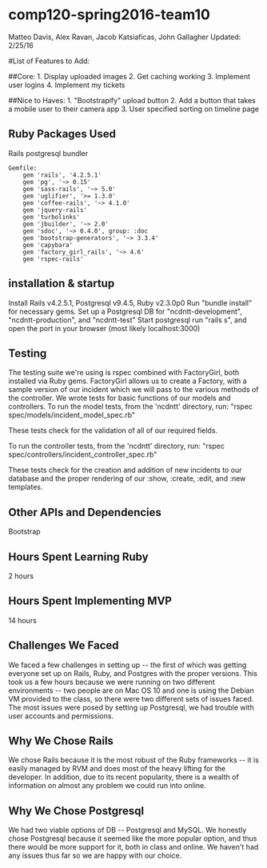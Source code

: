 # comp120-spring2016-team10
Matteo Davis, Alex Ravan, Jacob Katsiaficas, John Gallagher
Updated: 2/25/16


#List of Features to Add:

##Core:
        1. Display uploaded images
        2. Get caching working
        3. Implement user logins
        4. Implement my tickets


##Nice to Haves:
        1. "Bootstrapify" upload button
        2.  Add a button that takes a mobile user to their camera app
        3.  User specified sorting on timeline page



## Ruby Packages Used
Rails
postgresql
bundler

	Gemfile:
		gem 'rails', '4.2.5.1'
		gem 'pg', '~> 0.15'
		gem 'sass-rails', '~> 5.0'
		gem 'uglifier', '>= 1.3.0'
		gem 'coffee-rails', '~> 4.1.0'
		gem 'jquery-rails'
		gem 'turbolinks'
		gem 'jbuilder', '~> 2.0'
		gem 'sdoc', '~> 0.4.0', group: :doc
		gem 'bootstrap-generators', '~> 3.3.4'
		gem 'capybara'
		gem 'factory_girl_rails', '~> 4.6'
		gem 'rspec-rails'

## installation & startup
Install Rails v4.2.5.1, Postgresql v9.4.5, Ruby v2.3.0p0
Run "bundle install" for necessary gems.
Set up a Postgresql DB for "ncdntt-development", "ncdntt-production", and "ncdntt-test"
Start postgresql
run "rails s", and open the port in your browser (most likely localhost:3000)

## Testing

The testing suite we're using is rspec combined with FactoryGirl, both installed via Ruby gems.
FactoryGirl allows us to create a Factory, with a sample version of our incident which we will
pass to the various methods of the controller.
We wrote tests for basic functions of our models and controllers.
To run the model tests, from the 'ncdntt' directory, run:
"rspec spec/models/incident_model_spec.rb"

These tests check for the validation of all of our required fields.

To run the controller tests, from the 'ncdntt' directory, run:
"rspec spec/controllers/incident_controller_spec.rb"

These tests check for the creation and addition of new incidents to our database
and the proper rendering of our :show, :create, :edit, and :new templates.

## Other APIs and Dependencies
Bootstrap

## Hours Spent Learning Ruby
2 hours

## Hours Spent Implementing MVP
14 hours

## Challenges We Faced
We faced a few challenges in setting up -- the first of which was getting everyone
set up on Rails, Ruby, and Postgres with the proper versions. This took us a few hours
because we were running on two different environments -- two people are on Mac OS 10
and one is using the Debian VM provided to the class, so there were two different sets
of issues faced. The most issues were posed by setting up Postgresql, we had trouble
with user accounts and permissions.

## Why We Chose Rails
We chose Rails because it is the most robust of the Ruby frameworks -- it is easily
managed by RVM and does most of the heavy lifting for the developer. In addition,
due to its recent popularity, there is a wealth of information on almost any problem
we could run into online.

## Why We Chose Postgresql
We had two viable options of DB -- Postgresql and MySQL. We honestly chose Postgresql
because it seemed like the more popular option, and thus there would be more support
for it, both in class and online. We haven't had any issues thus far so we are happy
with our choice.

